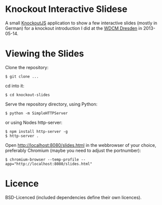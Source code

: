 Knockout Interactive Slidese
===========================

A small [KnockoutJS](http://www.knockoutjs.com) application to show a few interactive slides (mostly in German) for a knockout introduction I did at the [WDCM Dresden](http://wdcmdresden.com/24-knockout-und-processwire/) in 2013-05-14.

Viewing the Slides
==================

Clone the repository:

    $ git clone ...

cd into it:

    $ cd knockout-slides

Serve the repository directory,
using Python:

    $ python -m SimpleHTTPServer

or using Nodes http-server:

    $ npm install http-server -g
    $ http-server .

Open [http://localhost:8080/slides.html](http://localhost:8080/slides.html) in the webbrowser of your choice, preferably Chromium (maybe you need to adjust the portnumber):

    $ chromium-browser --temp-profile --app="http://localhost:8080/slides.html"

Licence
=======

BSD-Licenced (included dependencies define their own licences).
